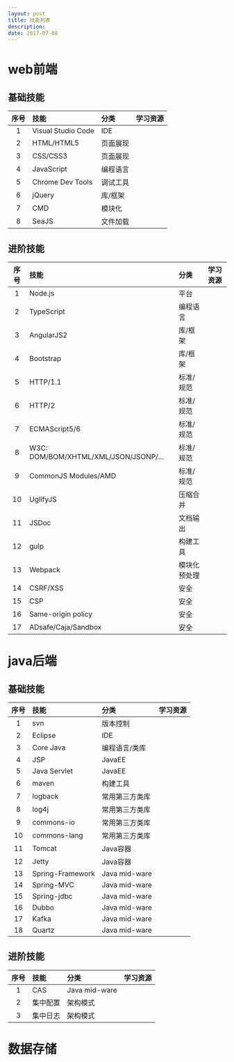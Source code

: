 ```yaml
---
layout: post
title: 技能列表
description: 
date: 2017-07-08
---
```


# web前端

## 基础技能

|序号|技能|分类|学习资源|
|:----:|:------|:------|:------|
|1|Visual Studio Code|IDE||
|2|HTML/HTML5|页面展现||
|3|CSS/CSS3|页面展现||
|4|JavaScript|编程语言||
|5|Chrome Dev Tools|调试工具||
|6|jQuery|库/框架||
|7|CMD|模块化||
|8|SeaJS|文件加载||

## 进阶技能

|序号|技能|分类|学习资源|
|:----:|:------|:------|:------|
|1|Node.js|平台||
|2|TypeScript|编程语言||
|3|AngularJS2|库/框架||
|4|Bootstrap|库/框架||
|5|HTTP/1.1|标准/规范||
|6|HTTP/2|标准/规范||
|7|ECMAScript5/6|标准/规范||
|8|W3C: DOM/BOM/XHTML/XML/JSON/JSONP/...|标准/规范||
|9|CommonJS Modules/AMD|标准/规范||
|10|UglifyJS|压缩合并||
|11|JSDoc|文档输出||
|12|gulp|构建工具||
|13|Webpack|模块化预处理||
|14|CSRF/XSS|安全||
|15|CSP|安全||
|16|Same-origin policy|安全||
|17|ADsafe/Caja/Sandbox|安全||

# java后端

## 基础技能

|序号|技能|分类|学习资源|
|:----:|:------|:------|:------|
|1|svn|版本控制||
|2|Eclipse|IDE||
|3|Core Java|编程语言/类库||
|4|JSP|JavaEE||
|5|Java Servlet|JavaEE||
|6|maven|构建工具||
|7|logback|常用第三方类库||
|8|log4j|常用第三方类库||
|9|commons-io|常用第三方类库||
|10|commons-lang|常用第三方类库||
|11|Tomcat|Java容器||
|12|Jetty|Java容器||
|13|Spring-Framework|Java mid-ware||
|14|Spring-MVC|Java mid-ware||
|15|Spring-jdbc|Java mid-ware||
|16|Dubbo|Java mid-ware||
|17|Kafka|Java mid-ware||
|18|Quartz|Java mid-ware||

## 进阶技能

|序号|技能|分类|学习资源|
|:----:|:------|:------|:------|
|1|CAS|Java mid-ware||
|2|集中配置|架构模式||
|3|集中日志|架构模式||

# 数据存储